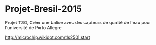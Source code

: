 Projet-Bresil-2015
==================

Projet TSO, Créer une balise avec des capteurs de qualité de l'eau pour l'université de Porto Allegre

http://microchip.wikidot.com/tls2501:start